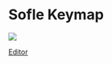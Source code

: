 # Sofle Keymap

<img src="keymap-drawer/eylash_sofle.svg">

<a href="https://nickcoutsos.github.io/keymap-editor/">Editor</a>